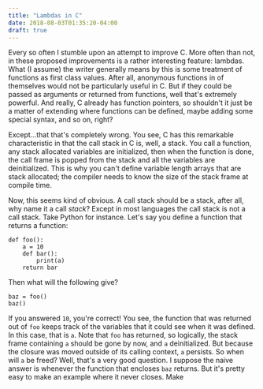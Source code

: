 ```yaml
---
title: "Lambdas in C"
date: 2018-08-03T01:35:20-04:00
draft: true
---
```


Every so often I stumble upon an attempt to improve C. More often than
not, in these proposed improvements is a rather interesting feature:
lambdas. What (I assume) the writer generally means by this is some
treatment of functions as first class values. After all, anonymous
functions in of themselves would not be particularly useful in C. But
if they could be passed as arguments or returned from functions, well
that's extremely powerful. And really, C already has function
pointers, so shouldn't it just be a matter of extending where
functions can be defined, maybe adding some special syntax, and so on,
right?

Except...that that's completely wrong. You see, C has this remarkable
characteristic in that the call stack in C is, well, a stack. You call
a function, any stack allocated variables are initialized, then when
the function is done, the call frame is popped from the stack and all
the variables are deinitialized. This is why you can't define variable
length arrays that are stack allocated; the compiler needs to know the
size of the stack frame at compile time. 

Now, this seems kind of obvious. A call stack should be a stack, after
all, why name it a call *stack*? Except in most languages the call
stack is not a call stack. Take Python for instance. Let's say you
define a function that returns a function:

```
def foo():
	a = 10
	def bar():
		print(a)
	return bar
```

Then what will the following give?

```
baz = foo()
baz()
```

If you answered `10`, you're correct! You see, the function that was
returned out of `foo` keeps track of the variables that it could see
when it was defined. In this case, that is `a`. Note that `foo` has
returned, so logically, the stack frame containing `a` should be gone
by now, and `a` deinitialized. But because the closure was moved
outside of its calling context, `a` persists. So when will `a` be
freed? Well, that's a very good question. I suppose the naive answer
is whenever the function that encloses `baz` returns. But it's pretty
easy to make an example where it never closes. Make
